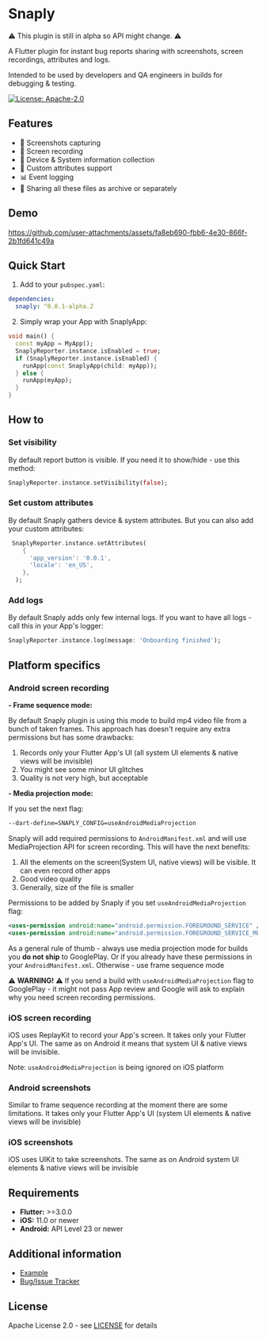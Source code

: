 
# Snaply

⚠️ This plugin is still in alpha so API might change. ⚠️

A Flutter plugin for instant bug reports sharing with screenshots, screen recordings, attributes and logs.

Intended to be used by developers and QA engineers in builds for debugging & testing.

[![License: Apache-2.0](https://img.shields.io/badge/License-Apache%202.0-blue.svg)](https://opensource.org/licenses/Apache-2.0)

## Features

* 📸 Screenshots capturing
* 🎥 Screen recording
* 📱 Device & System information collection
* 📝 Custom attributes support
* 📊 Event logging
* 📁 Sharing all these files as archive or separately

## Demo

https://github.com/user-attachments/assets/fa8eb690-fbb6-4e30-866f-2b1fd641c49a


## Quick Start

1. Add to your `pubspec.yaml`:

```yaml  
dependencies:
  snaply: ^0.0.1-alpha.2  
```  

2. Simply wrap your App with SnaplyApp:
```dart  
void main() {
  const myApp = MyApp();
  SnaplyReporter.instance.isEnabled = true;
  if (SnaplyReporter.instance.isEnabled) {
    runApp(const SnaplyApp(child: myApp));
  } else {
    runApp(myApp);
  }
}
```

## How to

### Set visibility

By default report button is visible. If you need it to show/hide - use this method:

```dart  
SnaplyReporter.instance.setVisibility(false);
```  

### Set custom attributes

By default Snaply gathers device & system attributes. But you can also add your custom attributes:

```dart  
 SnaplyReporter.instance.setAttributes(
    {
      'app_version': '0.0.1',
      'locale': 'en_US',
    },
  );
```  

### Add logs

By default Snaply adds only few internal logs. If you want to have all logs - call this in your App's logger:

```dart  
SnaplyReporter.instance.log(message: 'Onboarding finished'); 
```

## Platform specifics

### Android screen recording

**- Frame sequence mode:**

By default Snaply plugin is using this mode to build mp4 video file from a bunch of taken frames. This approach has doesn't require any extra permissions but has some drawbacks:
1. Records only your Flutter App's UI (all system UI elements & native views will be invisible)
2. You might see some minor UI glitches
3. Quality is not very high, but acceptable

**- Media projection mode:**

If you set the next flag:
  ```bash  
--dart-define=SNAPLY_CONFIG=useAndroidMediaProjection
```  
Snaply will add required permissions to `AndroidManifest.xml` and will use MediaProjection API for screen recording. This will have the next benefits:
1. All the elements on the screen(System UI, native views) will be visible. It can even record other apps
2. Good video quality
3. Generally, size of the file is smaller

Permissions to be added by Snaply if you set `useAndroidMediaProjection` flag:

```xml  
<uses-permission android:name="android.permission.FOREGROUND_SERVICE" />  
<uses-permission android:name="android.permission.FOREGROUND_SERVICE_MEDIA_PROJECTION" />   
```

As a general rule of thumb - always use media projection mode for builds you **do not ship** to GooglePlay. Or if you already have these permissions in your `AndroidManifest.xml`. Otherwise - use frame sequence mode

⚠️ **WARNING!** ⚠️ If you send a build with `useAndroidMediaProjection` flag to GooglePlay - it might not pass App review and Google will ask to explain why you need screen recording permissions.

### iOS screen recording

iOS uses ReplayKit to record your App's screen. It takes only your Flutter App's UI. The same as on Android it means that system UI & native views will be invisible.

Note: `useAndroidMediaProjection` is being ignored on iOS platform

### Android screenshots

Similar to frame sequence recording at the moment there are some limitations. It takes only your Flutter App's UI (system UI elements & native views will be invisible)

### iOS screenshots

iOS uses UIKit to take screenshots. The same as on Android system UI elements & native views will be invisible

## Requirements

- **Flutter:** >=3.0.0
- **iOS:** 11.0 or newer
- **Android:** API Level 23 or newer

## Additional information

* [Example](https://github.com/mr-stan-dev/snaply-flutter-plugin/tree/main/example)
* [Bug/Issue Tracker](https://github.com/mr-stan-dev/snaply-flutter-plugin/issues)

## License

Apache License 2.0 - see [LICENSE](LICENSE) for details
